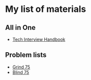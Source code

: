 # My list of materials

## All in One

* [Tech Interview Handbook](https://www.techinterviewhandbook.org/software-engineering-interview-guide/)

## Problem lists

* [Grind 75](https://www.techinterviewhandbook.org/grind75)
* [Blind 75](https://www.teamblind.com/post/New-Year-Gift---Curated-List-of-Top-75-LeetCode-Questions-to-Save-Your-Time-OaM1orEU)

